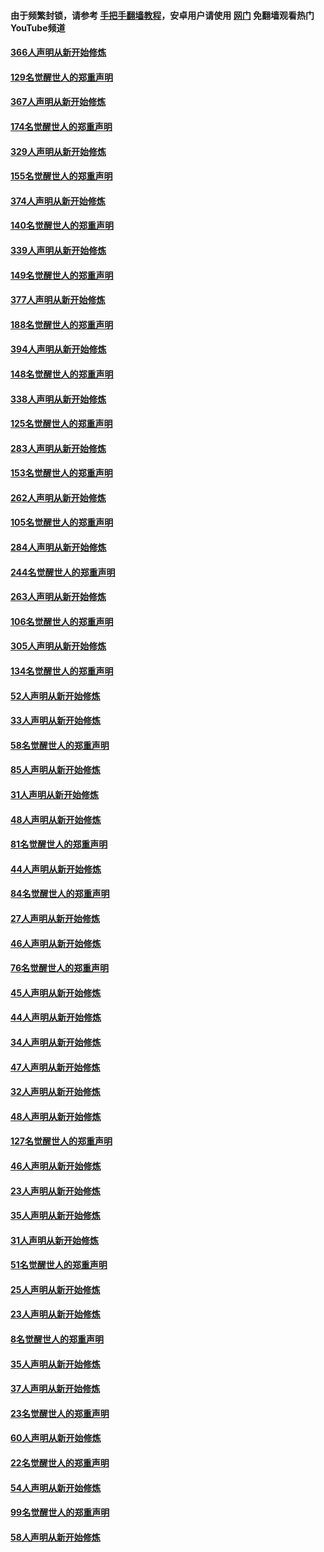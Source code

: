 #### 由于频繁封锁，请参考 [手把手翻墙教程](https://github.com/gfw-breaker/guides/wiki/)，安卓用户请使用 [网门](https://github.com/gfw-breaker/nogfw/blob/master/dl.md?t=06100501) 免翻墙观看热门YouTube频道 

#### [366人声明从新开始修炼](../pages/91/426737.md?t=06100501) 

#### [129名觉醒世人的郑重声明](../pages/91/426736.md?t=06100501) 

#### [367人声明从新开始修炼](../pages/91/426421.md?t=06100501) 

#### [174名觉醒世人的郑重声明](../pages/91/426420.md?t=06100501) 

#### [329人声明从新开始修炼](../pages/91/426139.md?t=06100501) 

#### [155名觉醒世人的郑重声明](../pages/91/426138.md?t=06100501) 

#### [374人声明从新开始修炼](../pages/91/425811.md?t=06100501) 

#### [140名觉醒世人的郑重声明](../pages/91/425810.md?t=06100501) 

#### [339人声明从新开始修炼](../pages/91/425690.md?t=06100501) 

#### [149名觉醒世人的郑重声明](../pages/91/425689.md?t=06100501) 

#### [377人声明从新开始修炼](../pages/91/424867.md?t=06100501) 

#### [188名觉醒世人的郑重声明](../pages/91/424866.md?t=06100501) 

#### [394人声明从新开始修炼](../pages/91/423914.md?t=06100501) 

#### [148名觉醒世人的郑重声明](../pages/91/423913.md?t=06100501) 

#### [338人声明从新开始修炼](../pages/91/423540.md?t=06100501) 

#### [125名觉醒世人的郑重声明](../pages/91/423539.md?t=06100501) 

#### [283人声明从新开始修炼](../pages/91/423296.md?t=06100501) 

#### [153名觉醒世人的郑重声明](../pages/91/423295.md?t=06100501) 

#### [262人声明从新开始修炼](../pages/91/423004.md?t=06100501) 

#### [105名觉醒世人的郑重声明](../pages/91/423003.md?t=06100501) 

#### [284人声明从新开始修炼](../pages/91/422707.md?t=06100501) 

#### [244名觉醒世人的郑重声明](../pages/91/422706.md?t=06100501) 

#### [263人声明从新开始修炼](../pages/91/422553.md?t=06100501) 

#### [106名觉醒世人的郑重声明](../pages/91/422552.md?t=06100501) 

#### [305人声明从新开始修炼](../pages/91/422153.md?t=06100501) 

#### [134名觉醒世人的郑重声明](../pages/91/422152.md?t=06100501) 

#### [52人声明从新开始修炼](../pages/91/421846.md?t=06100501) 

#### [33人声明从新开始修炼](../pages/91/421804.md?t=06100501) 

#### [58名觉醒世人的郑重声明](../pages/91/421845.md?t=06100501) 

#### [85人声明从新开始修炼](../pages/91/421769.md?t=06100501) 

#### [31人声明从新开始修炼](../pages/91/421763.md?t=06100501) 

#### [48人声明从新开始修炼](../pages/91/421605.md?t=06100501) 

#### [81名觉醒世人的郑重声明](../pages/91/421656.md?t=06100501) 

#### [44人声明从新开始修炼](../pages/91/421544.md?t=06100501) 

#### [84名觉醒世人的郑重声明](../pages/91/421543.md?t=06100501) 

#### [27人声明从新开始修炼](../pages/91/421465.md?t=06100501) 

#### [46人声明从新开始修炼](../pages/91/421454.md?t=06100501) 

#### [76名觉醒世人的郑重声明](../pages/91/421453.md?t=06100501) 

#### [45人声明从新开始修炼](../pages/91/421452.md?t=06100501) 

#### [44人声明从新开始修炼](../pages/91/421422.md?t=06100501) 

#### [34人声明从新开始修炼](../pages/91/421322.md?t=06100501) 

#### [47人声明从新开始修炼](../pages/91/421264.md?t=06100501) 

#### [32人声明从新开始修炼](../pages/91/421225.md?t=06100501) 

#### [48人声明从新开始修炼](../pages/91/421202.md?t=06100501) 

#### [127名觉醒世人的郑重声明](../pages/91/421224.md?t=06100501) 

#### [46人声明从新开始修炼](../pages/91/421203.md?t=06100501) 

#### [23人声明从新开始修炼](../pages/91/421138.md?t=06100501) 

#### [35人声明从新开始修炼](../pages/91/421122.md?t=06100501) 

#### [31人声明从新开始修炼](../pages/91/421081.md?t=06100501) 

#### [51名觉醒世人的郑重声明](../pages/91/421080.md?t=06100501) 

#### [25人声明从新开始修炼](../pages/91/421020.md?t=06100501) 

#### [23人声明从新开始修炼](../pages/91/420884.md?t=06100501) 

#### [8名觉醒世人的郑重声明](../pages/91/420883.md?t=06100501) 

#### [35人声明从新开始修炼](../pages/91/420809.md?t=06100501) 

#### [37人声明从新开始修炼](../pages/91/420766.md?t=06100501) 

#### [23名觉醒世人的郑重声明](../pages/91/420765.md?t=06100501) 

#### [60人声明从新开始修炼](../pages/91/420727.md?t=06100501) 

#### [22名觉醒世人的郑重声明](../pages/91/420726.md?t=06100501) 

#### [54人声明从新开始修炼](../pages/91/420529.md?t=06100501) 

#### [99名觉醒世人的郑重声明](../pages/91/420528.md?t=06100501) 

#### [58人声明从新开始修炼](../pages/91/420198.md?t=06100501) 

